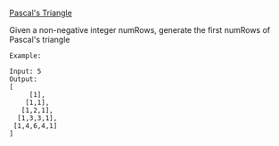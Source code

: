 [Pascal's Triangle](https://leetcode.com/problems/pascals-triangle/)

Given a non-negative integer numRows, generate the first numRows of Pascal's triangle

```
Example:

Input: 5
Output:
[
     [1],
    [1,1],
   [1,2,1],
  [1,3,3,1],
 [1,4,6,4,1]
]
```
